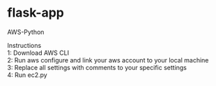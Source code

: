 # flask-app
AWS-Python

Instructions  
1: Download AWS CLI  
2: Run aws configure and link your aws account to your local machine  
3: Replace all settings with comments to your specific settings  
4: Run ec2.py   
